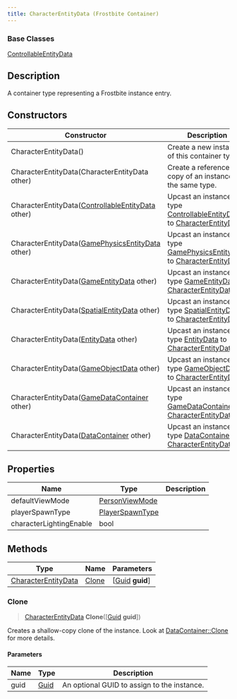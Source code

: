 ```yaml
---
title: CharacterEntityData (Frostbite Container)
---
```

### Base Classes

[ControllableEntityData](ControllableEntityData)

## Description

A container type representing a Frostbite instance entry.

## Constructors

| Constructor                                                                    | Description                                                                                                                   |
| ------------------------------------------------------------------------------ | ----------------------------------------------------------------------------------------------------------------------------- |
| CharacterEntityData()                                                          | Create a new instance of this container type.                                                                                 |
| CharacterEntityData(CharacterEntityData other)                                 | Create a reference copy of an instance of the same type.                                                                      |
| CharacterEntityData([ControllableEntityData](ControllableEntityData) other)    | Upcast an instance of type [ControllableEntityData](ControllableEntityData) to [CharacterEntityData](CharacterEntityData).    |
| CharacterEntityData([GamePhysicsEntityData](GamePhysicsEntityData) other)      | Upcast an instance of type [GamePhysicsEntityData](GamePhysicsEntityData) to [CharacterEntityData](CharacterEntityData).      |
| CharacterEntityData([GameEntityData](GameEntityData) other)                    | Upcast an instance of type [GameEntityData](GameEntityData) to [CharacterEntityData](CharacterEntityData).                    |
| CharacterEntityData([SpatialEntityData](SpatialEntityData) other)              | Upcast an instance of type [SpatialEntityData](SpatialEntityData) to [CharacterEntityData](CharacterEntityData).              |
| CharacterEntityData([EntityData](EntityData) other)                            | Upcast an instance of type [EntityData](EntityData) to [CharacterEntityData](CharacterEntityData).                            |
| CharacterEntityData([GameObjectData](GameObjectData) other)                    | Upcast an instance of type [GameObjectData](GameObjectData) to [CharacterEntityData](CharacterEntityData).                    |
| CharacterEntityData([GameDataContainer](GameDataContainer) other)              | Upcast an instance of type [GameDataContainer](GameDataContainer) to [CharacterEntityData](CharacterEntityData).              |
| CharacterEntityData([DataContainer](/vext/ref/cls/shr/datacontainer) other) | Upcast an instance of type [DataContainer](/vext/ref/cls/shr/datacontainer) to [CharacterEntityData](CharacterEntityData). |

## Properties

| Name                    | Type                               | Description |
| ----------------------- | ---------------------------------- | ----------- |
| defaultViewMode         | [PersonViewMode](PersonViewMode)   |             |
| playerSpawnType         | [PlayerSpawnType](PlayerSpawnType) |             |
| characterLightingEnable | bool                               |             |

## Methods

| Type                                       | Name            | Parameters                                     |
| ------------------------------------------ | --------------- | ---------------------------------------------- |
| [CharacterEntityData](CharacterEntityData) | [Clone](#clone) | \[[Guid](/vext/ref/cls/shr/guid) **guid**\] |

### Clone

> [CharacterEntityData](CharacterEntityData) **Clone**(\[[Guid](/vext/ref/cls/shr/guid) **guid**\])

Creates a shallow-copy clone of the instance. Look at [DataContainer::Clone](/vext/ref/cls/shr/datacontainer#clone) for more details.

#### Parameters

| Name | Type         | Description                                 |
| ---- | ------------ | ------------------------------------------- |
| guid | [Guid](Guid) | An optional GUID to assign to the instance. |
